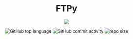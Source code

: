 <div align="center">

# FTPy 
<img src="https://readme-typing-svg.demolab.com?font=Iosevka+Nerd+Font&weight=900&pause=1000&color=6791C9&background=0C0E0F00&center=true&vCenter=true&width=700&lines=A+python3+FTP+client">
 
<br/>  
 
![GitHub top language](https://img.shields.io/github/languages/top/NullBrunk/FTPy?style=for-the-badge)
![GitHub commit activity](https://img.shields.io/github/commit-activity/m/NullBrunk/FTPy?style=for-the-badge)
![repo size](https://img.shields.io/github/repo-size/NullBrunk/FTPy?style=for-the-badge)

</div>
